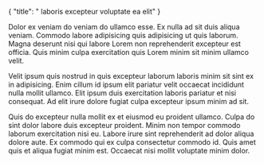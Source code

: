 {
  "title": " laboris excepteur voluptate ea elit"
}

Dolor ex veniam do veniam do ullamco esse. Ex nulla ad sit duis aliqua veniam. Commodo labore adipisicing quis adipisicing ut quis laborum. Magna deserunt nisi qui labore Lorem non reprehenderit excepteur est officia. Quis minim culpa exercitation quis Lorem minim sit minim ullamco velit.

Velit ipsum quis nostrud in quis excepteur laborum laboris minim sit sint ex in adipisicing. Enim cillum id ipsum elit pariatur velit occaecat incididunt nulla mollit ullamco. Elit ipsum duis exercitation laboris pariatur et nisi consequat. Ad elit irure dolore fugiat culpa excepteur ipsum minim ad sit.

Quis do excepteur nulla mollit ex et eiusmod eu proident ullamco. Culpa do sint dolor labore duis excepteur proident. Minim non tempor commodo laborum exercitation nisi eu. Labore irure sint reprehenderit ad dolor aliqua dolore aute. Ex commodo qui ex culpa consectetur commodo id. Quis amet quis et aliqua fugiat minim est. Occaecat nisi mollit voluptate minim dolor.